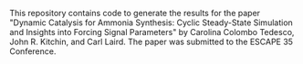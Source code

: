 This repository contains code to generate the results for the paper "Dynamic Catalysis for Ammonia Synthesis: Cyclic Steady-State Simulation and Insights into Forcing Signal Parameters" by Carolina Colombo Tedesco, John R. Kitchin, and Carl Laird. The paper was submitted to the ESCAPE 35 Conference.
